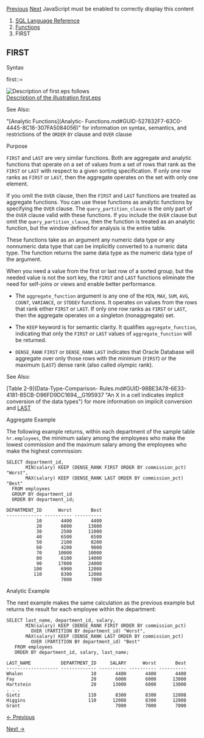 [Previous](FEATURE_VALUE.md) [Next](FIRST_VALUE.md) JavaScript must be
enabled to correctly display this content

  1. [SQL Language Reference ](index.md)
  2. [Functions](Functions.md)
  3. FIRST 

## FIRST

Syntax

first::=

![Description of first.eps
follows](https://docs.oracle.com/en/database/oracle/oracle-database/23/sqlrf/img/first.gif)  
[Description of the illustration first.eps](img_text/first.md)

See Also:

"[Analytic Functions](Analytic-
Functions.md#GUID-527832F7-63C0-4445-8C16-307FA5084056)" for information on
syntax, semantics, and restrictions of the `ORDER` `BY` clause and `OVER`
clause

Purpose

`FIRST` and `LAST` are very similar functions. Both are aggregate and analytic
functions that operate on a set of values from a set of rows that rank as the
`FIRST` or `LAST` with respect to a given sorting specification. If only one
row ranks as `FIRST` or `LAST`, then the aggregate operates on the set with
only one element.

If you omit the `OVER` clause, then the `FIRST` and `LAST` functions are
treated as aggregate functions. You can use these functions as analytic
functions by specifying the `OVER` clause. The `query_partition_clause` is the
only part of the `OVER` clause valid with these functions. If you include the
`OVER` clause but omit the `query_partition_clause`, then the function is
treated as an analytic function, but the window defined for analysis is the
entire table.

These functions take as an argument any numeric data type or any nonnumeric
data type that can be implicitly converted to a numeric data type. The
function returns the same data type as the numeric data type of the argument.

When you need a value from the first or last row of a sorted group, but the
needed value is not the sort key, the `FIRST` and `LAST` functions eliminate
the need for self-joins or views and enable better performance.

  * The `aggregate_function` argument is any one of the `MIN`, `MAX`, `SUM`, `AVG`, `COUNT`, `VARIANCE`, or `STDDEV` functions. It operates on values from the rows that rank either `FIRST` or `LAST`. If only one row ranks as `FIRST` or `LAST`, then the aggregate operates on a singleton (nonaggregate) set. 

  * The `KEEP` keyword is for semantic clarity. It qualifies `aggregate_function`, indicating that only the `FIRST` or `LAST` values of `aggregate_function` will be returned. 

  * `DENSE_RANK` `FIRST` or `DENSE_RANK` `LAST` indicates that Oracle Database will aggregate over only those rows with the minimum (`FIRST`) or the maximum (`LAST`) dense rank (also called olympic rank). 

See Also:

[Table 2-9](Data-Type-Comparison-
Rules.md#GUID-98BE3A78-6E33-4181-B5CB-D96FD9DC1694__G195937 "An X in a cell
indicates implicit conversion of the data types") for more information on
implicit conversion and
[LAST](LAST.md#GUID-4E16BC0E-D3B8-4BA4-8F97-3A08891A85CC)

Aggregate Example

The following example returns, within each department of the sample table
`hr.employees`, the minimum salary among the employees who make the lowest
commission and the maximum salary among the employees who make the highest
commission:

    
    
    SELECT department_id,
           MIN(salary) KEEP (DENSE_RANK FIRST ORDER BY commission_pct) "Worst",
           MAX(salary) KEEP (DENSE_RANK LAST ORDER BY commission_pct) "Best"
      FROM employees
      GROUP BY department_id
      ORDER BY department_id;
    
    DEPARTMENT_ID      Worst       Best
    ------------- ---------- ----------
               10       4400       4400
               20       6000      13000
               30       2500      11000
               40       6500       6500
               50       2100       8200
               60       4200       9000
               70      10000      10000
               80       6100      14000
               90      17000      24000
              100       6900      12008
              110       8300      12008
                        7000       7000

Analytic Example

The next example makes the same calculation as the previous example but
returns the result for each employee within the department:

    
    
    SELECT last_name, department_id, salary,
           MIN(salary) KEEP (DENSE_RANK FIRST ORDER BY commission_pct)
             OVER (PARTITION BY department_id) "Worst",
           MAX(salary) KEEP (DENSE_RANK LAST ORDER BY commission_pct)
             OVER (PARTITION BY department_id) "Best"
       FROM employees
       ORDER BY department_id, salary, last_name;
    
    LAST_NAME           DEPARTMENT_ID     SALARY      Worst       Best
    ------------------- ------------- ---------- ---------- ----------
    Whalen                         10       4400       4400       4400
    Fay                            20       6000       6000      13000
    Hartstein                      20      13000       6000      13000
    . . .
    Gietz                         110       8300       8300      12008
    Higgins                       110      12008       8300      12008
    Grant                                   7000       7000       7000


[← Previous](FEATURE_VALUE.md)

[Next →](FIRST_VALUE.md)
